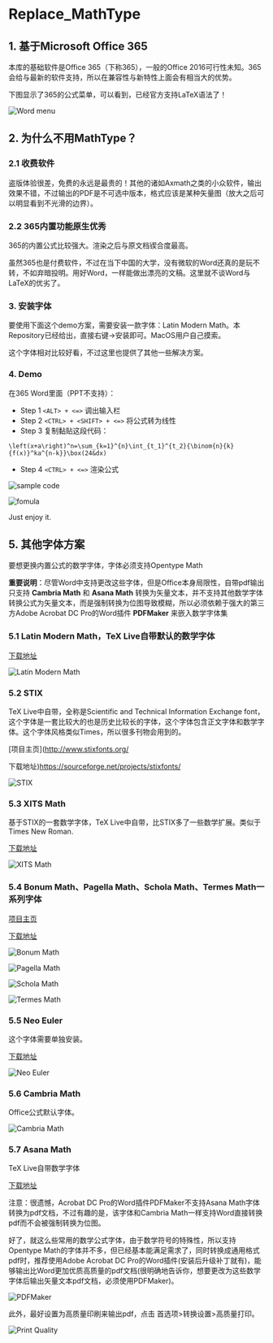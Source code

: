 # Replace_MathType

## 1. 基于Microsoft Office 365

本库的基础软件是Office 365（下称365），一般的Office 2016可行性未知。365会给与最新的软件支持，所以在兼容性与新特性上面会有相当大的优势。

下图显示了365的公式菜单，可以看到，已经官方支持LaTeX语法了！

![Word menu](https://raw.githubusercontent.com/LittleNewton/LittleNewton_Figures_References/master/Replace_MathType/Word%20menu.png)

## 2. 为什么不用MathType？

### 2.1 收费软件

盗版体验很差，免费的永远是最贵的！其他的诸如Axmath之类的小众软件，输出效果不错，不过输出的PDF是不可选中版本，格式应该是某种矢量图（放大之后可以明显看到不光滑的边界）。

### 2.2 365内置功能原生优秀

365的内置公式比较强大。渲染之后与原文档锲合度最高。

虽然365也是付费软件，不过在当下中国的大学，没有微软的Word还真的是玩不转，不如弃暗投明。用好Word，一样能做出漂亮的文稿。这里就不谈Word与LaTeX的优劣了。

### 3. 安装字体

要使用下面这个demo方案，需要安装一款字体：Latin Modern Math。本Repository已经给出，直接右键->安装即可。MacOS用户自己摸索。

这个字体相对比较好看，不过这里也提供了其他一些解决方案。

### 4. Demo

在365 Word里面（PPT不支持）：

- Step 1 ```<ALT> + <=>```   调出输入栏
- Step 2 ```<CTRL> + <SHIFT> + <=>```  将公式转为线性
- Step 3 复制黏贴这段代码：
```
\left(x+a\right)^n=\sum_{k=1}^{n}\int_{t_1}^{t_2}{\binom{n}{k}{f(x)}^ka^{n-k}}\box(24&dx)
```
- Step 4 ```<CTRL> + <=>``` 渲染公式

![sample code](https://raw.githubusercontent.com/LittleNewton/LittleNewton_Figures_References/master/Replace_MathType/sample%20code.png)

![fomula](https://raw.githubusercontent.com/LittleNewton/LittleNewton_Figures_References/master/Replace_MathType/fomula.png)

Just enjoy it.

## 5. 其他字体方案

要想更换内置公式的数学字体，字体必须支持Opentype Math

**重要说明**：尽管Word中支持更改这些字体，但是Office本身局限性，自带pdf输出只支持 **Cambria Math** 和 **Asana Math** 转换为矢量文本，并不支持其他数学字体转换公式为矢量文本，而是强制转换为位图导致模糊，所以必须依赖于强大的第三方Adobe Acrobat DC Pro的Word插件 **PDFMaker** 来嵌入数学字体集

### 5.1 Latin Modern Math，TeX Live自带默认的数学字体

[下载地址](http://www.gust.org.pl/projects/e-foundry/lm-math/download)

![Latin Modern Math](https://raw.githubusercontent.com/LittleNewton/LittleNewton_Figures_References/master/Replace_MathType/Latin%20Modern%20Math.png)

### 5.2 STIX

TeX Live中自带，全称是Scientific and Technical Information Exchange font，这个字体是一套比较大的也是历史比较长的字体，这个字体包含正文字体和数学字体。这个字体风格类似Times，所以很多刊物会用到的。

[项目主页](http://www.stixfonts.org/

下载地址)https://sourceforge.net/projects/stixfonts/

![STIX](https://raw.githubusercontent.com/LittleNewton/LittleNewton_Figures_References/master/Replace_MathType/STIX.png)

### 5.3 XITS Math

基于STIX的一套数学字体，TeX Live中自带，比STIX多了一些数学扩展。类似于Times New Roman.

[下载地址](https://github.com/khaledhosny/xits-math/downloads)

![XITS Math](https://raw.githubusercontent.com/LittleNewton/LittleNewton_Figures_References/master/Replace_MathType/XITS%20Math.png)

### 5.4 Bonum Math、Pagella Math、Schola Math、Termes Math一系列字体

[项目主页](http://www.gust.org.pl/projects/e-foundry/tg-math)

[下载地址]( http://www.ctan.org/tex-archive/fonts/tex-gyre-math)

![Bonum Math](https://raw.githubusercontent.com/LittleNewton/LittleNewton_Figures_References/master/Replace_MathType/Bonum%20Math.png)

![Pagella Math](https://raw.githubusercontent.com/LittleNewton/LittleNewton_Figures_References/master/Replace_MathType/Pagella%20Math.png)

![Schola Math](https://raw.githubusercontent.com/LittleNewton/LittleNewton_Figures_References/master/Replace_MathType/Schola%20Math.png)

![Termes Math](https://raw.githubusercontent.com/LittleNewton/LittleNewton_Figures_References/master/Replace_MathType/Termes%20Math.png)


### 5.5 Neo Euler

这个字体需要单独安装。

[下载地址](https://github.com/khaledhosny/euler-otf)

![Neo Euler](https://raw.githubusercontent.com/LittleNewton/LittleNewton_Figures_References/master/Replace_MathType/Neo%20Euler.png)

### 5.6 Cambria Math

Office公式默认字体。

![Cambria Math](https://raw.githubusercontent.com/LittleNewton/LittleNewton_Figures_References/master/Replace_MathType/Cambria%20Math.png)

### 5.7 Asana Math

TeX Live自带数学字体

[下载地址](http://ctan.org/pkg/asana-math)

注意：很遗憾，Acrobat DC Pro的Word插件PDFMaker不支持Asana Math字体转换为pdf文档，不过有趣的是，该字体和Cambria Math一样支持Word直接转换pdf而不会被强制转换为位图。

好了，就这么些常用的数学公式字体，由于数学符号的特殊性，所以支持Opentype Math的字体并不多，但已经基本能满足需求了，同时转换成通用格式pdf时，推荐使用Adobe Acrobat DC Pro的Word插件(安装后升级补丁就有)，能够输出比Word更加优质高质量的pdf文档(很明确地告诉你，想要更改为这些数学字体后输出矢量文本pdf文档，必须使用PDFMaker)。

![PDFMaker](https://raw.githubusercontent.com/LittleNewton/LittleNewton_Figures_References/master/Replace_MathType/PDF%20Maker.png)

此外，最好设置为高质量印刷来输出pdf，点击 首选项>转换设置>高质量打印。

![Print Quality](https://raw.githubusercontent.com/LittleNewton/LittleNewton_Figures_References/master/Replace_MathType/Print%20Quality.png)
